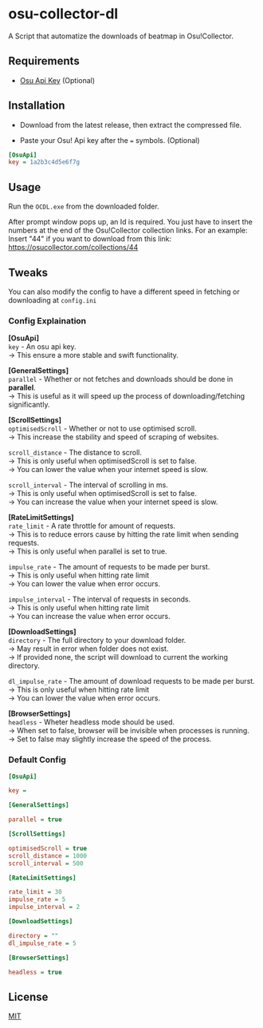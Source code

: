 # osu-collector-dl

A Script that automatize the downloads of beatmap in Osu!Collector.

## Requirements

- [Osu Api Key](https://old.ppy.sh/p/api) (Optional)

## Installation

- Download from the latest release, then extract the compressed file.

- Paste your Osu! Api key after the `=` symbols. (Optional)

```ini
[OsuApi]
key = 1a2b3c4d5e6f7g
```

## Usage

Run the `OCDL.exe` from the downloaded folder.

After prompt window pops up, an Id is required. You just have to insert the numbers at the end of the Osu!Collector collection links.
For an example: Insert "44" if you want to download from this link: https://osucollector.com/collections/44

## Tweaks

You can also modify the config to have a different speed in fetching or downloading at `config.ini`

### Config Explaination

**[OsuApi]**\
`key` - An osu api key.\
-> This ensure a more stable and swift functionality.

**[GeneralSettings]**\
`parallel` - Whether or not fetches and downloads should be done in **parallel**. \
-> This is useful as it will speed up the process of downloading/fetching significantly.

**[ScrollSettings]**\
`optimisedScroll` - Whether or not to use optimised scroll.\
-> This increase the stability and speed of scraping of websites.

`scroll_distance` - The distance to scroll.\
-> This is only useful when optimisedScroll is set to false.\
-> You can lower the value when your internet speed is slow.

`scroll_interval` - The interval of scrolling in ms.\
-> This is only useful when optimisedScroll is set to false.\
-> You can increase the value when your internet speed is slow.

**[RateLimitSettings]**\
`rate_limit` - A rate throttle for amount of requests.\
-> This is to reduce errors cause by hitting the rate limit when sending requests.\
-> This is only useful when parallel is set to true.

`impulse_rate` - The amount of requests to be made per burst.\
-> This is only useful when hitting rate limit\
-> You can lower the value when error occurs.

`impulse_interval` - The interval of requests in seconds.\
-> This is only useful when hitting rate limit\
-> You can increase the value when error occurs.

**[DownloadSettings]**\
`directory` - The full directory to your download folder.\
-> May result in error when folder does not exist.\
-> If provided none, the script will download to current the working directory.

`dl_impulse_rate` - The amount of download requests to be made per burst.\
-> This is only useful when hitting rate limit\
-> You can lower the value when error occurs.

**[BrowserSettings]**\
`headless` - Wheter headless mode should be used.\
-> When set to false, browser will be invisible when processes is running.\
-> Set to false may slightly increase the speed of the process.

### Default Config
```ini
[OsuApi]

key = 

[GeneralSettings]

parallel = true

[ScrollSettings]

optimisedScroll = true
scroll_distance = 1000
scroll_interval = 500

[RateLimitSettings]

rate_limit = 30
impulse_rate = 5
impulse_interval = 2

[DownloadSettings]

directory = ""
dl_impulse_rate = 5

[BrowserSettings]

headless = true
```

## License

[MIT](https://choosealicense.com/licenses/mit/)
